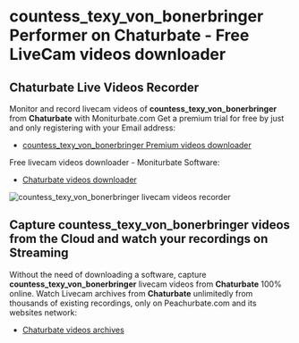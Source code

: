 # countess_texy_von_bonerbringer Performer on Chaturbate - Free LiveCam videos downloader

## Chaturbate Live Videos Recorder

Monitor and record livecam videos of **countess_texy_von_bonerbringer** from **Chaturbate** with Moniturbate.com
Get a premium trial for free by just and only registering with your Email address:
* [countess_texy_von_bonerbringer Premium videos downloader](https://moniturbate.com/request-demo-licence-key.html)

Free livecam videos downloader - Moniturbate Software:
* [Chaturbate videos downloader](https://moniturbate.com/moniturbate-download-software.html)

![countess_texy_von_bonerbringer livecam videos recorder](https://peachurnet.com/templates/moniturbate-software.png)


## Capture countess_texy_von_bonerbringer videos from the Cloud and watch your recordings on Streaming

Without the need of downloading a software, capture **countess_texy_von_bonerbringer** livecam videos from **Chaturbate** 100% online.
Watch Livecam archives from **Chaturbate** unlimitedly from thousands of existing recordings, only on Peachurbate.com and its websites network:
* [Chaturbate videos archives](https://peachurnet.com/)